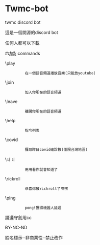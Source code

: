 # Twmc-bot
twmc discord bot

這是一個開源的discord bot

任何人都可以下載


#功能 commands

\play        

             在一個語音頻道播放音樂(只能放youtube)
             
\join        

             加入你所在的語音頻道
             
\leave       

             離開你所在的語音頻道
             
\help        

             指令列表
             
\covid       

             獲取昨日covid確診數(僅限台灣地區)
             
\ㄐㄐ        

             用用看你就會知道了
             
\rickroll    

             恭喜你被rickroll了嘿嘿
             
\ping        

             pong!獲得機器人延遲
             
請遵守創用cc

BY-NC-ND

姓名標示─非商業性─禁止改作
